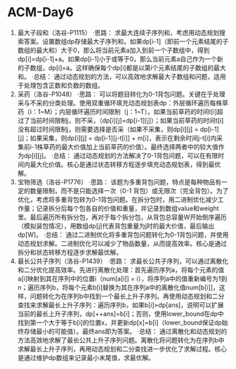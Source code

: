 # ACM-Day6
1. 最大子段和（洛谷-P1115）
·思路：
求最大连续子序列和，考虑用动态规划搜索答案。设置数组dp存储最大子序列和，如果dp[i-1]（即前一个元素结尾的子数组的最大和）大于0，那么将当前元素a加入到前一个子数组中，得到dp[i]=dp[i-1]+a。如果dp[i-1]小于或等于0，那么当前元素a自己作为一个新的子数组，dp[i]=a。这样确保每个dp[i]都是以第i个元素结尾的子数组的最大和。
·总结：
通过动态规划的方法，可以高效地求解最大子数组和问题，适用于处理包含正数和负数的数组。
2. 采药（洛谷-P1048）
·思路：
可以将题目转化为0-1背包问题。关键在于处理采与不采的分类处理。使用双重循环填充动态规划表dp：外层循环遍历每株草药（i：1~M）；内层循环遍历时间限制（j：1~T）。如果当前草药的时间t[i]超过了当前时间限制j，则不采，（dp[i][j]=dp[i-1][j]）；如果当前草药的时间t[i]没有超过时间限制j，则需要选择是否采（如果不采集，则dp[i][j] = dp[i-1][j]；如果采集，则dp[i][j] = dp[i-1][j-t[i]] + m[i]，表示在剩余时间j-t[i]内采集前i-1株草药的最大价值加上当前草药的价值）。最终选择两者中的较大值作为dp[i][j]。
·总结：
通过动态规划的方法解决了0-1背包问题，可以在有限时间内最大化价值。核心是通过状态转移方程逐步填充动态规划表，得到最优解。
3. 宝物筛选（洛谷-P1776）
·思路：
该题为多重背包问题，特点是每种物品有一定的数量限制，而不是只能选择一次（0-1 背包）或无限次（完全背包）。为了优化，考虑将多重背包转为0-1背包问题。在拆分包时，用二进制优化减少工作量；记录拆分后每个包各自的价值和重量，并记录到数组value和weight里。最后遍历所有拆分包，再对于每个拆分包，从背包总容量W开始倒序遍历（模拟装包情况），用数组dp[j]代表背包重量为j时的最大价值，最后输出dp[W]。
·总结：
通过二进制优化将多重背包问题转化为0-1背包问题，并使用动态规划求解。二进制优化可以减少了物品数量，从而提高效率。核心是通过拆分和状态转移方程逐步求解最优解。
4. 最长公共子序列（洛谷-P1439）
·思路：
求最长公共子序列，可以通过离散化和二分优化提高效率。先进行离散化处理：首先遍历序列a，将每个元素的值a[i]映射到其在序列中的位置i（num[a[i]] = i），将序列a中的值重新编号为1到n；遍历序列b，将每个元素b[i]替换为其在序列a中的离散化值num[b[i]]，这样，问题转化为在序列b中找到一个最长上升子序列。再使用动态规划和二分查找来求解最长上升子序列：遍历序列b，如果b[i]>dp[ans]，说明可以扩展当前的最长上升子序列，dp[++ans]=b[i]；否则，使用lower_bound在dp中找到第一个大于等于b[i]的位置x，并更新dp[x]=b[i]（lower_bound保证dp始终存储最小的可能值）。最终ans即为答案。
·总结：
通过离散化和动态规划的方法高效地求解了最长公共上升子序列问题。离散化将问题转化为在序列b中求解最长上升子序列，再用动态规划和二分查找进一步优化了求解过程。核心是通过维护dp数组来记录最小末尾值，求最优解。


